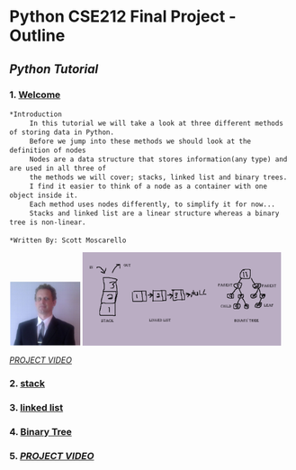 <!--- 👋 Hi, I’m @moscarelloscott
- 👀 I’m interested in ...
- 🌱 I’m currently learning ...
- 💞️ I’m looking to collaborate on ...
- 📫 How to reach me ...


moscarelloscott/moscarelloscott is a ✨ special ✨ repository because its `README.md` (this file) appears on your GitHub profile.
You can click the Preview link to take a look at your changes.
--->
# Python CSE212 Final Project - Outline 
## *Python Tutorial*

### 1. [Welcome](https://github.com/moscarelloscott/moscarelloscott/blob/main/CSE212.md)
    *Introduction
         In this tutorial we will take a look at three different methods of storing data in Python.
         Before we jump into these methods we should look at the definition of nodes
         Nodes are a data structure that stores information(any type) and are used in all three of 
         the methods we will cover; stacks, linked list and binary trees. 
         I find it easier to think of a node as a container with one object inside it.
         Each method uses nodes differently, to simplify it for now...
         Stacks and linked list are a linear structure whereas a binary tree is non-linear.
         
    *Written By: Scott Moscarello
  <img src="images/me2.png" width="25%" height="25%"> 
  <img src="images/methods.png" width="70%" height="25%">
  
  *[PROJECT VIDEO](https://www.youtube.com/watch?v=Rye6C-o5eFU)*
        
### 2. [stack](https://github.com/moscarelloscott/moscarelloscott/blob/main/stack.md)
   
### 3. [linked list](https://github.com/moscarelloscott/moscarelloscott/blob/main/linkedlist.md)
 
### 4. [Binary Tree](https://github.com/moscarelloscott/moscarelloscott/blob/main/binarytree.md)
   

### 5. *[PROJECT VIDEO](https://www.youtube.com/watch?v=Rye6C-o5eFU)*
